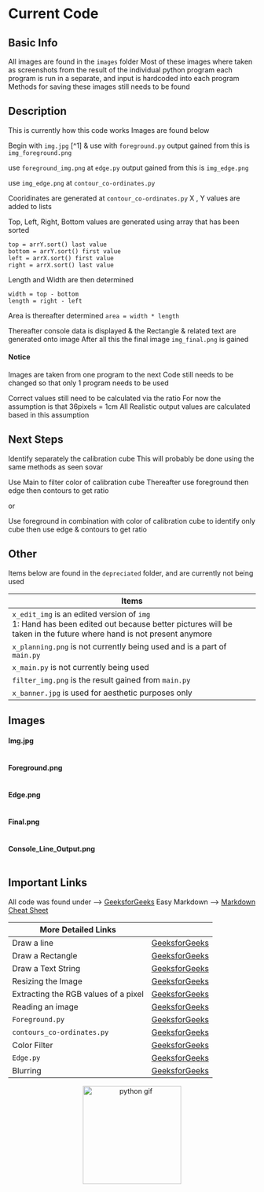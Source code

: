# Current Code

## Basic Info

All images are found in the `images` folder
Most of these images where taken as screenshots from the result of the individual python program
each program is run in a separate, and input is hardcoded into each program
Methods for saving these images still needs to be found

## Description
This is currently how this code works
Images are found below

Begin with `img.jpg` [^1] 
& use with `foreground.py`
output gained from this is `img_foreground.png`

use `foreground_img.png` at `edge.py`
output gained from this is `img_edge.png`

use `img_edge.png` at `contour_co-ordinates.py`

Cooridinates are generated at `contour_co-ordinates.py`
X , Y values are added to lists

Top, Left, Right, Bottom values are generated
using array that has been sorted
```
top = arrY.sort() last value
bottom = arrY.sort() first value
left = arrX.sort() first value
right = arrX.sort() last value
```

Length and Width are then determined
```
width = top - bottom
length = right - left
```

Area is thereafter determined
`area = width * length`

Thereafter console data is displayed & the Rectangle & related text are generated onto image
After all this the final image `img_final.png` is gained

#### Notice

Images are taken from one program to the next
Code still needs to be changed so that only 1 program needs to be used

Correct values still need to be calculated via the ratio
For now the assumption is that 36pixels = 1cm
All Realistic output values are calculated based in this assumption

## Next Steps

Identify separately the calibration cube
This will probably be done using the same methods as seen sovar

Use Main to filter color of calibration cube
Thereafter use foreground then edge then contours to get ratio

or

Use foreground in combination with color of calibration cube to identify only cube
then use edge & contours to get ratio

## Other

Items below are found in the `depreciated` folder, and are currently not being used

| Items |
| ----------- |
| `x_edit_img` is an edited version of `img` <br> 1: Hand has been edited out because better pictures will be taken in the future where hand is not present anymore |
| `x_planning.png` is not currently being used and is a part of `main.py` |
| `x_main.py` is not currently being used |
| `filter_img.png` is the result gained from `main.py` |
| `x_banner.jpg` is used for aesthetic purposes only |

## Images

#### Img.jpg
<img src="./images/img.jpg" alt=""> <br>

#### Foreground.png
<img src="./images/img_foreground.png" alt=""> <br>

#### Edge.png
<img src="./images/img_edge.png" alt=""> <br>

#### Final.png
<img src="./images/img_final.png" alt=""> <br>

#### Console_Line_Output.png
<img src="./images/img_console_line_output.png" alt=""> <br>

## Important Links

All code was found under --> [GeeksforGeeks](https://www.geeksforgeeks.org/opencv-python-tutorial/)
Easy Markdown --> [Markdown Cheat Sheet](https://www.markdownguide.org/cheat-sheet/)

| More Detailed Links |  |
| --- | --- |
| Draw a line | [GeeksforGeeks](https://www.geeksforgeeks.org/python-opencv-cv2-line-method/) |
| Draw a Rectangle | [GeeksforGeeks](https://www.geeksforgeeks.org/python-opencv-cv2-rectangle-method/) |
| Draw a Text String | [GeeksforGeeks](https://www.geeksforgeeks.org/python-opencv-cv2-puttext-method/) |
| Resizing the Image | [GeeksforGeeks](https://www.geeksforgeeks.org/introduction-to-opencv/) |
| Extracting the RGB values of a pixel | [GeeksforGeeks](https://www.geeksforgeeks.org/introduction-to-opencv/) |
| Reading an image | [GeeksforGeeks](https://www.geeksforgeeks.org/introduction-to-opencv/) |
| `Foreground.py` | [GeeksforGeeks](https://www.geeksforgeeks.org/python-foreground-extraction-in-an-image-using-grabcut-algorithm/) |
| `contours_co-ordinates.py` | [GeeksforGeeks](https://www.geeksforgeeks.org/find-co-ordinates-of-contours-using-opencv-python/) |
| Color Filter | [GeeksforGeeks](https://www.geeksforgeeks.org/filter-color-with-opencv/) |
| `Edge.py` | [GeeksforGeeks](https://www.geeksforgeeks.org/image-processing-in-python/) |
| Blurring | [GeeksforGeeks](https://www.geeksforgeeks.org/python-image-blurring-using-opencv/) |

<center><img src="./images/gif_python.gif" alt="python gif" height="200px" width="200px"></center>
